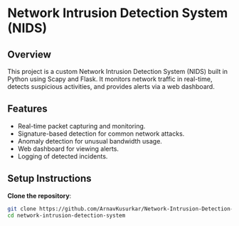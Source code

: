 # Network Intrusion Detection System (NIDS)

## Overview
This project is a custom Network Intrusion Detection System (NIDS) built in Python using Scapy and Flask. It monitors network traffic in real-time, detects suspicious activities, and provides alerts via a web dashboard.

## Features
- Real-time packet capturing and monitoring.
- Signature-based detection for common network attacks.
- Anomaly detection for unusual bandwidth usage.
- Web dashboard for viewing alerts.
- Logging of detected incidents.

## Setup Instructions
 **Clone the repository**:
   ```bash
   git clone https://github.com/ArnavKusurkar/Network-Intrusion-Detection-System.git
   cd network-intrusion-detection-system
